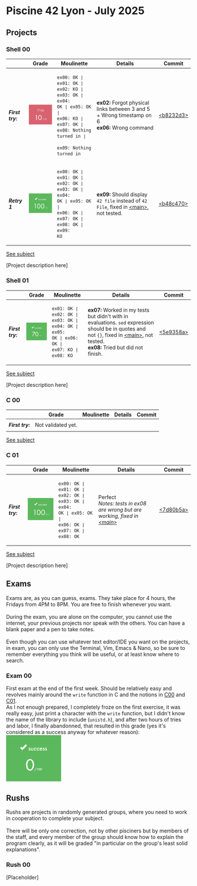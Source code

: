 # Piscine 42 Lyon - July 2025

## Projects

### Shell 00

| | Grade | Moulinette | Details | Commit |
| ----------- | ---------------- | ---------------------------- | ------------------ | ----------- |
| ***First try:*** | [<img src="./pngs/10.png" alt="fail: 10/100" width="150">](./pngs/10.png) | <pre><code>ex00: OK &#8739; ex01: OK &#8739; <br>ex02: KO &#8739; ex03: OK &#8739; <br>ex04: OK &#8739; ex05: OK &#8739; <br>ex06: KO &#8739; ex07: OK &#8739; <br>ex08: Nothing turned in &#8739; <br>ex09: Nothing turned in</code></pre> | **ex02:** Forgot physical links between 3 and 5 + Wrong timestamp on 6 <br>**ex06:** Wrong command | [&lt;b8232d3&gt;](https://github.com/TimEtOff/Piscine42/tree/b8232d3/shell00) |
| ***Retry 1*** | [<img src="./pngs/100.png" alt="success: 100/100" width="150">](./pngs/100.png) | <pre><code>ex00: OK &#8739; ex01: OK &#8739; <br>ex02: OK &#8739; ex03: OK &#8739; <br>ex04: OK &#8739; ex05: OK &#8739; <br>ex06: OK &#8739; ex07: OK &#8739; <br>ex08: OK &#8739; ex09: KO</code></pre> | **ex09:** Should display `42 file` instead of `42 File`, fixed in [&lt;main&gt;](https://github.com/TimEtOff/Piscine42/tree/main/shell00), not tested. | [&lt;b48c470&gt;](https://github.com/TimEtOff/Piscine42/tree/b48c470/shell00) |

[See subject](https://github.com/TimEtOff/Piscine42/blob/main/shell00/en.subject.pdf)

[Project description here]

### Shell 01

| | Grade | Moulinette | Details | Commit |
| ----------- | ---------------- | ---------------------------- | ------------------ | ----------- |
| ***First try:*** | [<img src="./pngs/70.png" alt="success: 70/100" width="150">](./pngs/70.png) | <pre><code>ex01: OK &#8739; ex02: OK &#8739; <br>ex03: OK &#8739; ex04: OK &#8739; <br>ex05: OK &#8739; ex06: OK &#8739; <br>ex07: KO &#8739; ex08: KO</code></pre> | **ex07:** Worked in my tests but didn't with in evaluations. `sed` expression should be in quotes and not `{}`, fixed in [&lt;main&gt;](https://github.com/TimEtOff/Piscine42/tree/main/shell00), not tested. <br> **ex08:** Tried but did not finish. | [&lt;5e9358a&gt;](https://github.com/TimEtOff/Piscine42/tree/5e9358a/shell01) |

[See subject](https://github.com/TimEtOff/Piscine42/blob/main/shell01/en.subject.pdf)

[Project description here]

### C 00

| | Grade | Moulinette | Details | Commit |
| ----------- | ---------------- | ---------------------------- | ------------------ | ----------- |
| ***First try:*** | Not validated yet. | <pre><code></code></pre> |  |  |

[See subject](https://github.com/TimEtOff/Piscine42/blob/main/c00/en.subject.pdf)

### C 01

| | Grade | Moulinette | Details | Commit |
| ----------- | ---------------- | ---------------------------- | ------------------ | ----------- |
| ***First try:*** | [<img src="./pngs/100.png" alt="success: 100/100" width="150">](./pngs/100.png) | <pre><code>ex00: OK &#8739; ex01: OK &#8739; <br>ex02: OK &#8739; ex03: OK &#8739; <br>ex04: OK &#8739; ex05: OK &#8739; <br>ex06: OK &#8739; ex07: OK &#8739; <br>ex08: OK</code></pre> | Perfect <br>*Notes: tests in ex08 are wrong but are working, fixed in [&lt;main&gt;](https://github.com/TimEtOff/Piscine42/tree/main/c01)* | [&lt;7d80b5a&gt;](https://github.com/TimEtOff/Piscine42/tree/7d80b5a/c01) |

[See subject](https://github.com/TimEtOff/Piscine42/blob/main/c01/en.subject.pdf)

[Project description here]

## Exams

Exams are, as you can guess, exams. They take place for 4 hours, the Fridays from 4PM to 8PM. You are free to finish whenever you want. <br><br>
During the exam, you are alone on the computer, you cannot use the internet, your previous projects nor speak with the others. You can have a blank paper and a pen to take notes. <br><br>
Even though you can use whatever text editor/IDE you want on the projects, in exam, you can only use the Terminal, Vim, Emacs & Nano, so be sure to remember everything you think will be useful, or at least know where to search.

### Exam 00

First exam at the end of the first week. Should be relatively easy and revolves mainly around the `write` function in C and the notions in [C00](#c-00) and [C01](#c-01). <br>
As I not enough prepared, I completely froze on the first exercise, it was really easy, just print a character with the `write` function, but I didn't know the name of the library to include (`unistd.h`), and after two hours of tries and labor, I finally abandonned, that resulted in this grade (yes it's considered as a success anyway for whatever reason): <br>
[<img src="./pngs/0_s.png" alt="success: 0/100" width="150">](./pngs/0_s.png)

## Rushs

Rushs are projects in randomly generated groups, where you need to work in cooperation to complete your subject. <br><br>
There will be only one correction, not by other pisciners but by members of the staff, and every member of the group should know how to explain the program clearly, as it will be graded "in particular on the group's least solid explanations".

### Rush 00

[Placeholder]

